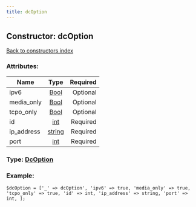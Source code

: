 ```yaml
---
title: dcOption
---
```

## Constructor: dcOption  
[Back to constructors index](index.md)



### Attributes:

| Name     |    Type       | Required |
|----------|:-------------:|---------:|
|ipv6|[Bool](../types/Bool.md) | Optional|
|media\_only|[Bool](../types/Bool.md) | Optional|
|tcpo\_only|[Bool](../types/Bool.md) | Optional|
|id|[int](../types/int.md) | Required|
|ip\_address|[string](../types/string.md) | Required|
|port|[int](../types/int.md) | Required|



### Type: [DcOption](../types/DcOption.md)


### Example:

```
$dcOption = ['_' => dcOption', 'ipv6' => true, 'media_only' => true, 'tcpo_only' => true, 'id' => int, 'ip_address' => string, 'port' => int, ];
```